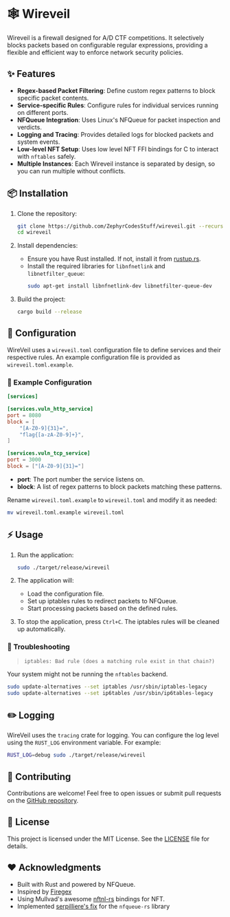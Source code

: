 # 🕸️ Wireveil

Wireveil is a firewall designed for A/D CTF competitions. It selectively blocks packets based on configurable regular expressions, providing a flexible and efficient way to enforce network security policies.

## ✨ Features

- **Regex-based Packet Filtering**: Define custom regex patterns to block specific packet contents.
- **Service-specific Rules**: Configure rules for individual services running on different ports.
- **NFQueue Integration**: Uses Linux's NFQueue for packet inspection and verdicts.
- **Logging and Tracing**: Provides detailed logs for blocked packets and system events.
- **Low-level NFT Setup**: Uses low level NFT FFI bindings for C to interact with `nftables` safely.
- **Multiple Instances**: Each Wireveil instance is separated by design, so you can run multiple without conflicts.

## 📦️ Installation

1. Clone the repository:
   ```bash
   git clone https://github.com/ZephyrCodesStuff/wireveil.git --recursive
   cd wireveil
   ```

2. Install dependencies:
   - Ensure you have Rust installed. If not, install it from [rustup.rs](https://rustup.rs/).
   - Install the required libraries for `libnfnetlink` and `libnetfilter_queue`:
     ```bash
     sudo apt-get install libnfnetlink-dev libnetfilter-queue-dev
     ```

3. Build the project:
   ```bash
   cargo build --release
   ```

## 🔧 Configuration

WireVeil uses a `wireveil.toml` configuration file to define services and their respective rules. An example configuration file is provided as `wireveil.toml.example`.

### 🍱 Example Configuration

```toml
[services]

[services.vuln_http_service]
port = 8080
block = [
    "[A-Z0-9]{31}=",
    "flag{[a-zA-Z0-9]+}",
]

[services.vuln_tcp_service]
port = 3000
block = ["[A-Z0-9]{31}="]
```

- **port**: The port number the service listens on.
- **block**: A list of regex patterns to block packets matching these patterns.

Rename `wireveil.toml.example` to `wireveil.toml` and modify it as needed:
```bash
mv wireveil.toml.example wireveil.toml
```

## ⚡️ Usage

1. Run the application:
   ```bash
   sudo ./target/release/wireveil
   ```

2. The application will:
   - Load the configuration file.
   - Set up iptables rules to redirect packets to NFQueue.
   - Start processing packets based on the defined rules.

3. To stop the application, press `Ctrl+C`. The iptables rules will be cleaned up automatically.

### 🔨 Troubleshooting
> `iptables: Bad rule (does a matching rule exist in that chain?)`

Your system might not be running the `nftables` backend.

```bash
sudo update-alternatives --set iptables /usr/sbin/iptables-legacy
sudo update-alternatives --set ip6tables /usr/sbin/ip6tables-legacy
```

## ✏️ Logging

WireVeil uses the `tracing` crate for logging. You can configure the log level using the `RUST_LOG` environment variable. For example:
```bash
RUST_LOG=debug sudo ./target/release/wireveil
```

## 📝 Contributing

Contributions are welcome! Feel free to open issues or submit pull requests on the [GitHub repository](https://github.com/ZephyrCodesStuff/wireveil).

## 📄 License

This project is licensed under the MIT License. See the [LICENSE](LICENSE) file for details.

## ❤️ Acknowledgments

- Built with Rust and powered by NFQueue.
- Inspired by [Firegex](https://github.com/Pwnzer0tt1/firegex)
- Using Mullvad's awesome [nftnl-rs](https://github.com/mullvad/nftnl-rs) bindings for NFT.
- Implemented [serpilliere's fix](https://github.com/chifflier/nfqueue-rs/pull/21/commits/455c5a1e59963eea96ae73c67d813809b37378c2) for the `nfqueue-rs` library
